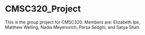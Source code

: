 # CMSC320_Project
This is the group project for CMSC320. Members are: Elizabeth Ipe, Matthew Welling,  Nadia Meyerovich, Parsa Sedghi, and Satya Shah.
